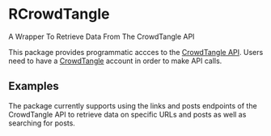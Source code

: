# RCrowdTangle
A Wrapper To Retrieve Data From The CrowdTangle API

This package provides programmatic accces to the [CrowdTangle API](https://help.crowdtangle.com/en/articles/1189612-crowdtangle-api). Users need to have a [CrowdTangle](https://www.crowdtangle.com/) account in order to make API calls. 

## Examples

The package currently supports using the links and posts endpoints of the CrowdTangle API to retrieve data on specific URLs and posts as well as searching for posts. 
